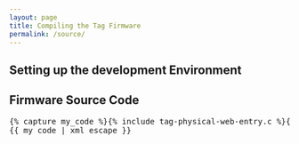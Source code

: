 ```yaml
---
layout: page
title: Compiling the Tag Firmware
permalink: /source/
---
```


## Setting up the development Environment ##


## Firmware Source Code ##
<pre class="brush:c">
{% capture my_code %}{% include tag-physical-web-entry.c %}{% endcapture %}
{{ my_code | xml_escape }}
</pre>

